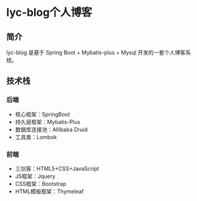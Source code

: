 # 						lyc-blog个人博客

## 简介

lyc-blog 是基于 Spring Boot + Mybatis-plus + Mysql 开发的一套个人博客系统。

## 技术栈

### 后端

- 核心框架：SpringBoot
- 持久层框架：Mybatis-Plus
- 数据库连接池：Allibaba Druid
- 工具类：Lombok

### 前端

- 三剑客：HTML5+CSS+JavaScript
- JS框架：Jquery
- CSS框架：Bootstrap
- HTML模板框架：Thymeleaf
